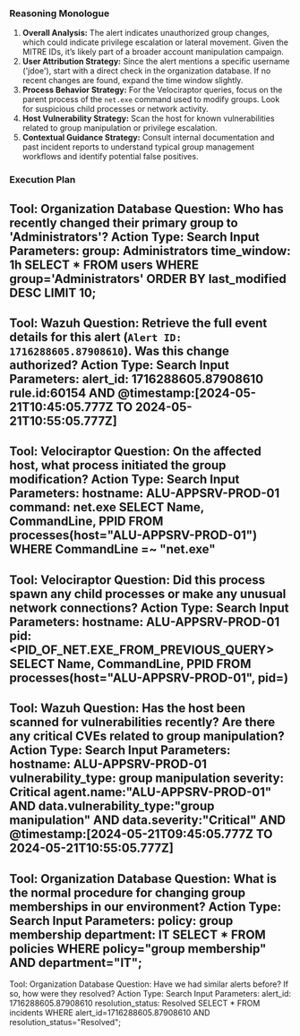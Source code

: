 ### Reasoning Monologue

1.  **Overall Analysis:** The alert indicates unauthorized group changes, which could indicate privilege escalation or lateral movement. Given the MITRE IDs, it’s likely part of a broader account manipulation campaign.
2.  **User Attribution Strategy:** Since the alert mentions a specific username ('jdoe'), start with a direct check in the organization database. If no recent changes are found, expand the time window slightly.
3.  **Process Behavior Strategy:** For the Velociraptor queries, focus on the parent process of the `net.exe` command used to modify groups. Look for suspicious child processes or network activity.
4.  **Host Vulnerability Strategy:** Scan the host for known vulnerabilities related to group manipulation or privilege escalation.
5.  **Contextual Guidance Strategy:** Consult internal documentation and past incident reports to understand typical group management workflows and identify potential false positives.

### Execution Plan

Tool: Organization Database
Question: Who has recently changed their primary group to 'Administrators'?
Action Type: Search
Input Parameters:
  group: Administrators
  time_window: 1h
<EXECUTE>
SELECT * FROM users WHERE group='Administrators' ORDER BY last_modified DESC LIMIT 10;
</EXECUTE>
---
Tool: Wazuh
Question: Retrieve the full event details for this alert (`Alert ID: 1716288605.87908610`). Was this change authorized?
Action Type: Search
Input Parameters:
  alert_id: 1716288605.87908610
<EXECUTE>
rule.id:60154 AND @timestamp:[2024-05-21T10:45:05.777Z TO 2024-05-21T10:55:05.777Z]
</EXECUTE>
---
Tool: Velociraptor
Question: On the affected host, what process initiated the group modification?
Action Type: Search
Input Parameters:
  hostname: ALU-APPSRV-PROD-01
  command: net.exe
<EXECUTE>
SELECT Name, CommandLine, PPID
FROM processes(host="ALU-APPSRV-PROD-01")
WHERE CommandLine =~ "net.exe"
</EXECUTE>
---
Tool: Velociraptor
Question: Did this process spawn any child processes or make any unusual network connections?
Action Type: Search
Input Parameters:
  hostname: ALU-APPSRV-PROD-01
  pid: <PID_OF_NET.EXE_FROM_PREVIOUS_QUERY>
<EXECUTE>
SELECT Name, CommandLine, PPID
FROM processes(host="ALU-APPSRV-PROD-01", pid=<PID>)
</EXECUTE>
---
Tool: Wazuh
Question: Has the host been scanned for vulnerabilities recently? Are there any critical CVEs related to group manipulation?
Action Type: Search
Input Parameters:
  hostname: ALU-APPSRV-PROD-01
  vulnerability_type: group manipulation
  severity: Critical
<EXECUTE>
agent.name:"ALU-APPSRV-PROD-01" AND data.vulnerability_type:"group manipulation" AND data.severity:"Critical" AND @timestamp:[2024-05-21T09:45:05.777Z TO 2024-05-21T10:55:05.777Z]
</EXECUTE>
---
Tool: Organization Database
Question: What is the normal procedure for changing group memberships in our environment?
Action Type: Search
Input Parameters:
  policy: group membership
  department: IT
<EXECUTE>
SELECT * FROM policies WHERE policy="group membership" AND department="IT";
</EXECUTE>
---
Tool: Organization Database
Question: Have we had similar alerts before? If so, how were they resolved?
Action Type: Search
Input Parameters:
  alert_id: 1716288605.87908610
  resolution_status: Resolved
<EXECUTE>
SELECT * FROM incidents WHERE alert_id=1716288605.87908610 AND resolution_status="Resolved";
</EXECUTE>